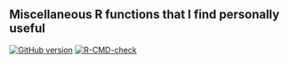 ## Miscellaneous R functions that I find personally useful

<!-- badges: start -->
[![GitHub version](https://img.shields.io/static/v1?label=GitHub&message=2.10.0&color=blue&logo=github)](https://github.com/pbreheny/breheny)
[![R-CMD-check](https://github.com/pbreheny/breheny/workflows/R-CMD-check/badge.svg)](https://github.com/pbreheny/breheny/actions)
<!-- badges: end -->
